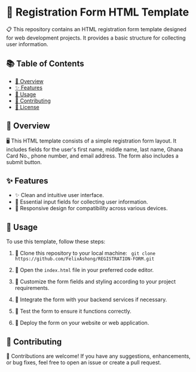 # 📝 Registration Form HTML Template

📋 This repository contains an HTML registration form template designed for web development projects. It provides a basic structure for collecting user information.

## 📚 Table of Contents

- [👀 Overview](#overview)
- [✨ Features](#features)
- [🚀 Usage](#usage)
- [🤝 Contributing](#contributing)
- [📝 License](#license)

## 👀 Overview

🖥️ This HTML template consists of a simple registration form layout. It includes fields for the user's first name, middle name, last name, Ghana Card No., phone number, and email address. The form also includes a submit button.

## ✨ Features

- ✨ Clean and intuitive user interface.
- 📝 Essential input fields for collecting user information.
- 📱 Responsive design for compatibility across various devices.

## 🚀 Usage

To use this template, follow these steps:

1. 📂 Clone this repository to your local machine: `
git clone https://github.com/FelixAshong/REGISTRATION-FORM.git`
2. 📝 Open the `index.html` file in your preferred code editor.

3. 🎨 Customize the form fields and styling according to your project requirements.

4. 🔄 Integrate the form with your backend services if necessary.

5. 🧪 Test the form to ensure it functions correctly.

6. 🚀 Deploy the form on your website or web application.

## 🤝 Contributing

🎉 Contributions are welcome! If you have any suggestions, enhancements, or bug fixes, feel free to open an issue or create a pull request.
